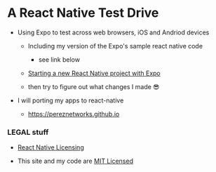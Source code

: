 # A React Native Test Drive

- Using Expo to test across web browsers, iOS and Andriod devices 
  
  - Including my version of the Expo's sample react native code
    - see link below 

   - [Starting a new React Native project with Expo](https://reactnative.dev/docs/environment-setup)

   - then try to figure out what changes I made 😎

- I will porting my apps to react-native 
    - https://pereznetworks.github.io

### LEGAL stuff
  - [React Native Licensing](https://github.com/facebook/react-native?tab=readme-ov-file#-license) 
  
  - This site and my code are [MIT Licensed](./LICENSE)
